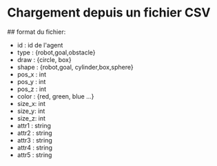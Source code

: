 
# Chargement depuis un fichier CSV
## format du fichier: 
- id		: id de l'agent 
- type	: {robot,goal,obstacle}
- draw	: {circle, box}
- shape	: {robot,goal, cylinder,box,sphere}
- pos_x	: int
- pos_y	: int
- pos_z	: int
- color	: {red, green, blue ...}
- size_x: int
- size_y: int 
- size_z: int 
- attr1	: string
- attr2	: string
- attr3	: string
- attr4	: string
- attr5	: string

 

